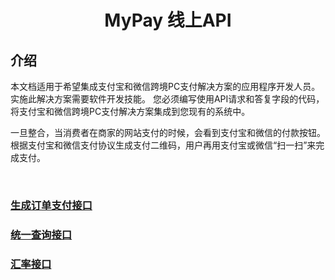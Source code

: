 <h1 align="center">MyPay 线上API</h1>

## 介绍

本文档适用于希望集成支付宝和微信跨境PC支付解决方案的应用程序开发人员。 实施此解决方案需要软件开发技能。 您必须编写使用API请求和答复字段的代码，将支付宝和微信跨境PC支付解决方案集成到您现有的系统中。</br>

一旦整合，当消费者在商家的网站支付的时候，会看到支付宝和微信的付款按钮。根据支付宝和微信支付协议生成支付二维码，用户再用支付宝或微信“扫一扫”来完成支付。

</br>


### <a href="order.md"> 生成订单支付接口 </a>

### <a href="query.md"> 统一查询接口 </a>

### <a href="rate.md"> 汇率接口 </a>
